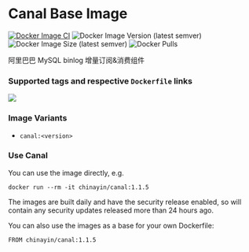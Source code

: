 # Canal Base Image

[![Docker Image CI](https://github.com/chinayin-docker/canal/actions/workflows/ci.yml/badge.svg?event=schedule)](https://github.com/chinayin-docker/canal/actions/workflows/ci.yml)
![Docker Image Version (latest semver)](https://img.shields.io/docker/v/chinayin/canal?sort=semver)
![Docker Image Size (latest semver)](https://img.shields.io/docker/image-size/chinayin/canal?sort=semver)
![Docker Pulls](https://img.shields.io/docker/pulls/chinayin/canal)

阿里巴巴 MySQL binlog 增量订阅&消费组件

### Supported tags and respective `Dockerfile` links

![](https://img.shields.io/docker/v/chinayin/canal/1.1.5)

### Image Variants

- `canal:<version>`

### Use Canal

You can use the image directly, e.g.

```
docker run --rm -it chinayin/canal:1.1.5
```

The images are built daily and have the security release enabled, so will contain any security updates released more
than 24 hours ago.

You can also use the images as a base for your own Dockerfile:

```
FROM chinayin/canal:1.1.5
```
